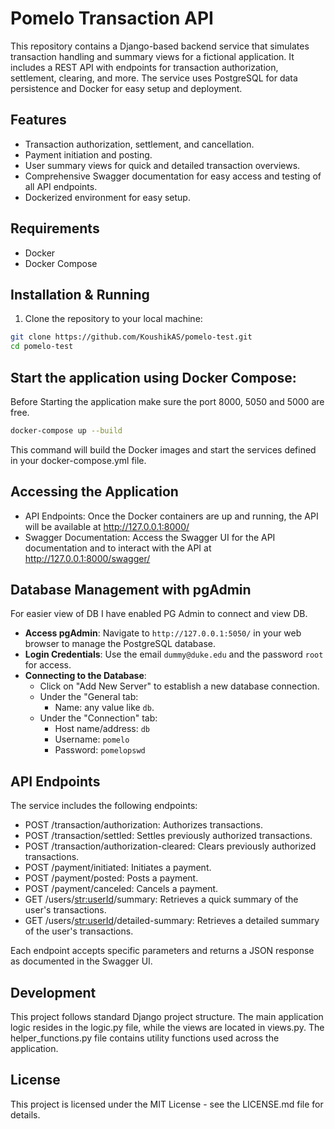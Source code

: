 # Pomelo Transaction API

This repository contains a Django-based backend service that simulates transaction handling and summary views for a fictional application. It includes a REST API with endpoints for transaction authorization, settlement, clearing, and more. The service uses PostgreSQL for data persistence and Docker for easy setup and deployment.

## Features

- Transaction authorization, settlement, and cancellation.
- Payment initiation and posting.
- User summary views for quick and detailed transaction overviews.
- Comprehensive Swagger documentation for easy access and testing of all API endpoints.
- Dockerized environment for easy setup.

## Requirements

- Docker
- Docker Compose

## Installation & Running

1. Clone the repository to your local machine:

```sh
git clone https://github.com/KoushikAS/pomelo-test.git
cd pomelo-test
```
## Start the application using Docker Compose:

Before Starting the application make sure the port 8000, 5050 and 5000 are free.

```sh
docker-compose up --build
```
This command will build the Docker images and start the services defined in your docker-compose.yml file.

## Accessing the Application

- API Endpoints: Once the Docker containers are up and running, the API will be available at http://127.0.0.1:8000/
- Swagger Documentation: Access the Swagger UI for the API documentation and to interact with the API at http://127.0.0.1:8000/swagger/

## Database Management with pgAdmin

For easier view of DB I have enabled PG Admin to connect and view DB.

- **Access pgAdmin**: Navigate to `http://127.0.0.1:5050/` in your web browser to manage the PostgreSQL database.
- **Login Credentials**: Use the email `dummy@duke.edu` and the password `root` for access.
- **Connecting to the Database**:
  - Click on "Add New Server" to establish a new database connection.
  - Under the "General tab:
    - Name: any value like `db`.
  - Under the "Connection" tab:
    - Host name/address: `db`
    - Username: `pomelo`
    - Password: `pomelopswd`

## API Endpoints
The service includes the following endpoints:

- POST /transaction/authorization: Authorizes transactions.
- POST /transaction/settled: Settles previously authorized transactions.
- POST /transaction/authorization-cleared: Clears previously authorized transactions.
- POST /payment/initiated: Initiates a payment.
- POST /payment/posted: Posts a payment.
- POST /payment/canceled: Cancels a payment.
- GET /users/<str:userId>/summary: Retrieves a quick summary of the user's transactions.
- GET /users/<str:userId>/detailed-summary: Retrieves a detailed summary of the user's transactions.

Each endpoint accepts specific parameters and returns a JSON response as documented in the Swagger UI.

## Development
This project follows standard Django project structure. The main application logic resides in the logic.py file, while the views are located in views.py. The helper_functions.py file contains utility functions used across the application.

## License
This project is licensed under the MIT License - see the LICENSE.md file for details.
